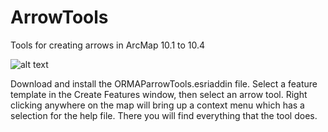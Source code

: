 # ArrowTools
Tools for creating arrows in ArcMap 10.1 to 10.4

![alt text](https://github.com/ORMAPtools/ArrowTools/blob/master/Supplemental/ArrowToolsToolbar.png "Image of the toolbar")

Download and install the ORMAParrowTools.esriaddin file. Select a feature template in the Create Features window, then select an arrow tool. Right clicking anywhere on the map will bring up a context menu which has a selection for the help file. There you will find everything that the tool does.

